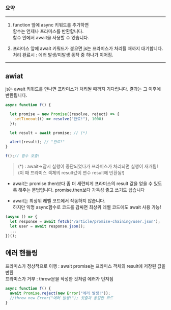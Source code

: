 ### 요약
---

1. function 앞에 async 키워드를 추가하면  
   함수는 언제나 프라미스를 반환합니다.  
   함수 안에서 await을 사용할 수 있습니다.

2. 프라미스 앞에 await 키워드가 붙으면 js는 프라미스가 처리될 때까지 대기합니다.  
    처리 완료시 : 에러 발생/미발생 동작 중 하나가 이어짐.

---

## awiat
js는 await 키워드를 만나면 프라미스가 처리될 때까지 기다립니다. 결과는 그 이후에 반환됩니다.  
```JavaScript
async function f() {

  let promise = new Promise((resolve, reject) => {
    setTimeout(() => resolve("완료!"), 1000)
  });

  let result = await promise; // (*)

  alert(result); // "완료!"
}

f();// 함수 호출! 
```
> (*) : await->잠시 실행이 중단되었다가 프라미스가 처리되면 실행이 재개됨!  
> (이 때 프라미스 객체의 result값이 변수 result에 반환됨!)  

- await는 promise.then보다 좀 더 세련되게 프라미스의 result 값을 얻을 수 있도록 해주는 문법입니다. promise.then보다 가독성 좋고 쓰기도 쉽습니다

- await는 최상위 레벨 코드에서 작동하지 않습니다.  
하지만 익명 async함수로 코드를 감싸면 최상위 레벨 코드에도 await 사용 가능!  
```JavaScript
(async () => {
  let response = await fetch('/article/promise-chaining/user.json');
  let user = await response.json();
  ...
})();
```

## 에러 핸들링
프라미스가 정상적으로 이행 : await promise는 프라미스 객체의 result에 저장된 값을 반환  
프라미스가 거부 : throw문을 작성한 것처럼 에러가 던져짐  
```JavaScript
async function f() {
  await Promise.reject(new Error("에러 발생!"));
  //throw new Error("에러 발생!"); 윗줄과 동일한 코드
}
```